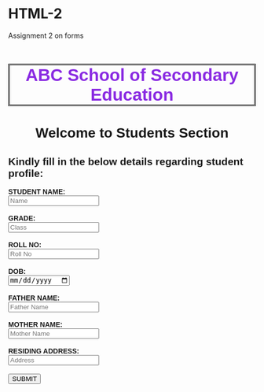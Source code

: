 # HTML-2
Assignment 2 on forms
<!DOCTYPE html>
<html>
<head>
    <title>Hasmithraa-2</title>
</head>
<body>
    <h1 style="font-size: 250%;text-align: center;font-family: Impact, Haettenschweiler, 'Arial Narrow Bold', sans-serif;color: blueviolet;border-style: double;border-color: black;">ABC School of Secondary Education</h1>
    <h1 style="font-size: 200%;text-align: center;font-family: 'Gill Sans', 'Gill Sans MT', Calibri, 'Trebuchet MS', sans-serif;">Welcome to Students Section</h1>
    <h2 style="font-family: 'Trebuchet MS', 'Lucida Sans Unicode', 'Lucida Grande', 'Lucida Sans', Arial, sans-serif;">Kindly fill in the below details regarding student profile:</h2>
    <form>
    <label for="Name" style="font-family: 'Lucida Sans', 'Lucida Sans Regular', 'Lucida Grande', 'Lucida Sans Unicode', Geneva, Verdana, sans-serif;"><b>STUDENT NAME:</b></label>  <br>
    <input type="text" placeholder="Name">            <br><br> 
    <label for="Class" style="font-family: 'Lucida Sans', 'Lucida Sans Regular', 'Lucida Grande', 'Lucida Sans Unicode', Geneva, Verdana, sans-serif;"><b>GRADE:</b></label><br>
    <input type="number" placeholder="Class">    <br><br> 
    <label for="Roll No" style="font-family: 'Lucida Sans', 'Lucida Sans Regular', 'Lucida Grande', 'Lucida Sans Unicode', Geneva, Verdana, sans-serif;"><b>ROLL NO:</b></label><br>
    <input type="number" placeholder="Roll No">    <br><br> 
    <label for="dob" style="font-family: 'Lucida Sans', 'Lucida Sans Regular', 'Lucida Grande', 'Lucida Sans Unicode', Geneva, Verdana, sans-serif;"><b>DOB:</b></label><br>
    <input type="date" id="dob" value="dd-mm-yy">     <br><br>
    <label for="Father Name" style="font-family: 'Lucida Sans', 'Lucida Sans Regular', 'Lucida Grande', 'Lucida Sans Unicode', Geneva, Verdana, sans-serif;"><b>FATHER NAME:</b></label><br>
    <input type="text" placeholder="Father Name">    <br><br> 
    <label for="Mother Name" style="font-family: 'Lucida Sans', 'Lucida Sans Regular', 'Lucida Grande', 'Lucida Sans Unicode', Geneva, Verdana, sans-serif;"><b>MOTHER NAME:</b></label><br>
    <input type="text" placeholder="Mother Name">    <br><br> 
    <label for="Address" style="font-family: 'Lucida Sans', 'Lucida Sans Regular', 'Lucida Grande', 'Lucida Sans Unicode', Geneva, Verdana, sans-serif;"><b>RESIDING ADDRESS:</b></label><br>
    <input type="text" placeholder="Address">    <br><br> 
    <input type="submit" value="SUBMIT">
</form>
</body>
</html>
